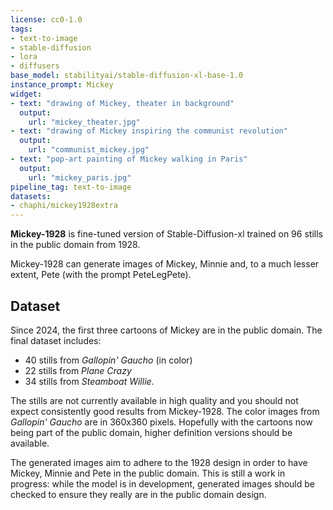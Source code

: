 ```yaml
---
license: cc0-1.0
tags:
- text-to-image
- stable-diffusion
- lora
- diffusers
base_model: stabilityai/stable-diffusion-xl-base-1.0
instance_prompt: Mickey
widget:
- text: "drawing of Mickey, theater in background"
  output:
    url: "mickey_theater.jpg"
- text: "drawing of Mickey inspiring the communist revolution"
  output:
    url: "communist_mickey.jpg"
- text: "pop-art painting of Mickey walking in Paris"
  output:
    url: "mickey_paris.jpg"
pipeline_tag: text-to-image
datasets:
- chaphi/mickey1928extra
---
```


**Mickey-1928** is fine-tuned version of Stable-Diffusion-xl trained on 96 stills in the public domain from 1928.

<Gallery />

Mickey-1928 can generate images of Mickey, Minnie and, to a much lesser extent, Pete (with the prompt PeteLegPete).

## Dataset

Since 2024, the first three cartoons of Mickey are in the public domain. The final dataset includes:
- 40 stills from *Gallopin' Gaucho* (in color)
- 22 stills from *Plane Crazy*
- 34 stills from *Steamboat Willie*.

The stills are not currently available in high quality and you should not expect consistently good results from Mickey-1928. The color images from *Gallopin' Gaucho* are in 360x360 pixels. Hopefully with the cartoons now being part of the public domain, higher definition versions should be available.

The generated images aim to adhere to the 1928 design in order to have Mickey, Minnie and Pete in the public domain. This is still a work in progress: while the model is in development, generated images should be checked to ensure they really are in the public domain design.
